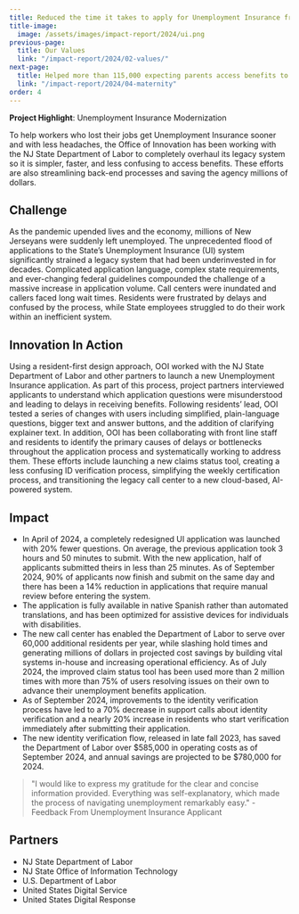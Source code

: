 ```yaml
---
title: Reduced the time it takes to apply for Unemployment Insurance from nearly 4 hours to less than 25 minutes
title-image:
  image: /assets/images/impact-report/2024/ui.png
previous-page:
  title: Our Values
  link: "/impact-report/2024/02-values/"
next-page:
  title: Helped more than 115,000 expecting parents access benefits to care for their newborns
  link: "/impact-report/2024/04-maternity"
order: 4
---
```


<div class="usa-alert usa-alert--info usa-alert--no-icon">
    <div class="usa-alert__body">
        <p class="usa-alert__text">
            <strong> Project Highlight</strong>: Unemployment Insurance Modernization
        </p>
    </div>
</div>

To help workers who lost their jobs get Unemployment Insurance sooner and with less headaches, the Office of Innovation has been working with the NJ State Department of Labor to completely overhaul its legacy system so it is simpler, faster, and less confusing to access benefits. These efforts are also streamlining back-end processes and saving the agency millions of dollars.

## Challenge

As the pandemic upended lives and the economy, millions of New Jerseyans were suddenly left unemployed. The unprecedented flood of applications to the State’s Unemployment Insurance (UI) system significantly strained a legacy system that had been underinvested in for decades. Complicated application language, complex state requirements, and ever-changing federal guidelines compounded the challenge of a massive increase in application volume. Call centers were inundated and callers faced long wait times. Residents were frustrated by delays and confused by the process, while State employees struggled to do their work within an inefficient system.

## Innovation In Action

Using a resident-first design approach, OOI worked with the NJ State Department of Labor and other partners to launch a new Unemployment Insurance application. As part of this process, project partners interviewed applicants to understand which application questions were misunderstood and leading to delays in receiving benefits. Following residents’ lead, OOI tested a series of changes with users including simplified, plain-language questions, bigger text and answer buttons, and the addition of clarifying explainer text. In addition, OOI has been collaborating with front line staff and residents to identify the primary causes of delays or bottlenecks throughout the application process and systematically working to address them. These efforts include launching a new claims status tool, creating a less confusing ID verification process, simplifying the weekly certification process, and transitioning the legacy call center to a new cloud-based, AI-powered system.

## Impact

- In April of 2024, a completely redesigned UI application was launched with 20% fewer questions. On average, the previous application took 3 hours and 50 minutes to submit. With the new application, half of applicants submitted theirs in less than 25 minutes.
  As of September 2024, 90% of applicants now finish and submit on the same day and there has been a 14% reduction in applications that require manual review before entering the system.
- The application is fully available in native Spanish rather than automated translations, and has been optimized for assistive devices for individuals with disabilities.
- The new call center has enabled the Department of Labor to serve over 60,000 additional residents per year, while slashing hold times and generating millions of dollars in projected cost savings by building vital systems in-house and increasing operational efficiency.
  As of July 2024, the improved claim status tool has been used more than 2 million times with more than 75% of users resolving issues on their own to advance their unemployment benefits application.
- As of September 2024, improvements to the identity verification process have led to a 70% decrease in support calls about identity verification and a nearly 20% increase in residents who start verification immediately after submitting their application.
- The new identity verification flow, released in late fall 2023, has saved the Department of Labor over $585,000 in operating costs as of September 2024, and annual savings are projected to be $780,000 for 2024.

> "I would like to express my gratitude for the clear and concise information provided. Everything was self-explanatory, which made the process of navigating unemployment remarkably easy." - Feedback From Unemployment Insurance Applicant

## Partners

- NJ State Department of Labor
- NJ State Office of Information Technology
- U.S. Department of Labor
- United States Digital Service
- United States Digital Response
